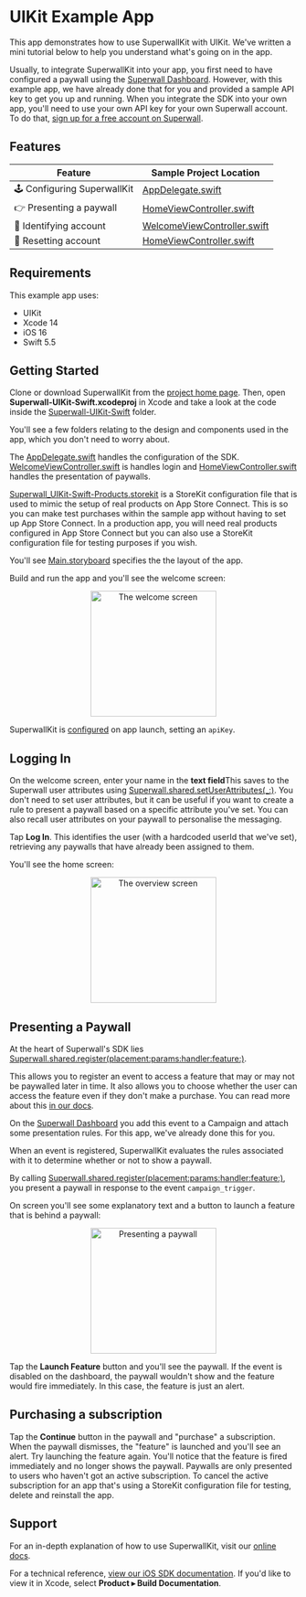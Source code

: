 # UIKit Example App

This app demonstrates how to use SuperwallKit with UIKit. We've written a mini tutorial below to help you understand what's going on in the app.

Usually, to integrate SuperwallKit into your app, you first need to have configured a paywall using the [Superwall Dashboard](https://superwall.com/dashboard). However, with this example app, we have already done that for you and provided a sample API key to get you up and running. When you integrate the SDK into your own app, you'll need to use your own API key for your own Superwall account. To do that, [sign up for a free account on Superwall](https://superwall.com/sign-up).

## Features

Feature | Sample Project Location 
--- | ---
🕹 Configuring SuperwallKit | [AppDelegate.swift](Superwall-UIKit-Swift/AppDelegate.swift#L19)
👉 Presenting a paywall | [HomeViewController.swift](Superwall-UIKit-Swift/HomeViewController.swift#L61)
👥 Identifying account | [WelcomeViewController.swift](Superwall-UIKit-Swift/WelcomeViewController.swift#L41)
👥 Resetting account | [HomeViewController.swift](Superwall-UIKit-Swift/HomeViewController.swift#L57)

## Requirements

This example app uses:

- UIKit
- Xcode 14
- iOS 16
- Swift 5.5

## Getting Started

Clone or download SuperwallKit from the [project home page](https://github.com/superwall/Superwall-iOS). Then, open **Superwall-UIKit-Swift.xcodeproj** in Xcode and take a look at the code inside the [Superwall-UIKit-Swift](Superwall-UIKit-Swift) folder.

You'll see a few folders relating to the design and components used in the app, which you don't need to worry about.

The [AppDelegate.swift](Superwall-UIKit-Swift/AppDelegate.swift) handles the configuration of the SDK. [WelcomeViewController.swift](Superwall-UIKit-Swift/WelcomeViewController.swift) is handles login and [HomeViewController.swift](Superwall-UIKit-Swift/HomeViewController.swift) handles the presentation of paywalls.

[Superwall_UIKit-Swift-Products.storekit](Superwall-UIKit-Swift/Superwall_UIKit-Swift-Products.storekit) is a StoreKit configuration file that is used to mimic the setup of real products on App Store Connect. This is so you can make test purchases within the sample app without having to set up App Store Connect. In a production app, you will need real products configured in App Store Connect but you can also use a StoreKit configuration file for testing purposes if you wish.

You'll see [Main.storyboard](Superwall-UIKit-Swift/Base.lproj/Main.storyboard) specifies the the layout of the app.

Build and run the app and you'll see the welcome screen:

<p align="center">
  <img src="https://user-images.githubusercontent.com/3296904/161958142-c2f195b9-bd43-4f4e-9521-87c6fe4238ec.png" alt="The welcome screen" width="220px" />
</p>

SuperwallKit is [configured](Superwall-UIKit-Swift/AppDelegate.swift#L19) on app launch, setting an `apiKey`.

## Logging In

On the welcome screen, enter your name in the **text field**This saves to the Superwall user attributes using [Superwall.shared.setUserAttributes(_:)](Superwall-UIKit-Swift/Services/SuperwallService.swift#L58). You don't need to set user attributes, but it can be useful if you want to create a rule to present a paywall based on a specific attribute you've set. You can also recall user attributes on your paywall to personalise the messaging.

Tap **Log In**. This identifies the user (with a hardcoded userId that we've set), retrieving any paywalls that have already been assigned to them.

You'll see the home screen:

<p align="center">
  <img src="https://user-images.githubusercontent.com/3296904/161960829-dfdc1319-571a-4784-b18f-bbb8c07f5a65.png" alt="The overview screen" width="220px" />
</p>

## Presenting a Paywall

At the heart of Superwall's SDK lies [Superwall.shared.register(placement:params:handler:feature:)](Superwall-SwiftUI/HomeViewController.swift#L72).

This allows you to register an event to access a feature that may or may not be paywalled later in time. It also allows you to choose whether the user can access the feature even if they don't make a purchase. You can read more about this [in our docs](https://docs.superwall.com/docs).

On the [Superwall Dashboard](https://superwall.com/dashboard) you add this event to a Campaign and attach some presentation rules. For this app, we've already done this for you.

When an event is registered, SuperwallKit evaluates the rules associated with it to determine whether or not to show a paywall.

By calling [Superwall.shared.register(placement:params:handler:feature:)](Superwall-SwiftUI/HomeViewController.swift#L72), you present a paywall in response to the event `campaign_trigger`.

On screen you'll see some explanatory text and a button to launch a feature that is behind a paywall:

<p align="center">
  <img src="https://user-images.githubusercontent.com/3296904/161961942-2b7ccf40-83d1-47c5-8f49-6fb409b17491.png" alt="Presenting a paywall" width="220px" />
</p>

Tap the **Launch Feature** button and you'll see the paywall. If the event is disabled on the dashboard, the paywall wouldn't show and the feature would fire immediately. In this case, the feature is just an alert.

## Purchasing a subscription

Tap the **Continue** button in the paywall and "purchase" a subscription. When the paywall dismisses, the "feature" is launched and you'll see an alert. Try launching the feature again. You'll notice that the feature is fired immediately and no longer shows the paywall. Paywalls are only presented to users who haven't got an active subscription. To cancel the active subscription for an app that's using a StoreKit configuration file for testing, delete and reinstall the app.

## Support

For an in-depth explanation of how to use SuperwallKit, visit our [online docs](https://docs.superwall.com/docs).

For a technical reference, [view our iOS SDK documentation](https://sdk.superwall.me/documentation/superwallkit/). If you'd like to view it in Xcode, select **Product ▸ Build Documentation**.
